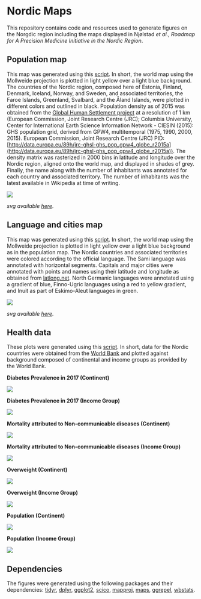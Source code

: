 # Nordic Maps

This repository contains code and resources used to generate figures on the Norgdic region including the maps displayed in Njølstad _et al._, _Roadmap for A Precision Medicine Initiative in the Nordic Region_.

## Population map

This map was generated using this [script](https://github.com/mvaudel/Nordic-maps/blob/master/R/nordic-map-mollweide.R). In short, the world map using the Mollweide projection is plotted in light yellow over a light blue background. The countries of the Nordic region, composed here of Estonia, Finland, Denmark, Iceland, Norway, and Sweden, and associated territories, the Faroe Islands, Greenland, Svalbard, and the Åland Islands, were plotted in different colors and outlined in black. 
Population density as of 2015 was obtained from the [Global Human Settlement project](https://ghsl.jrc.ec.europa.eu/ghs_pop.php) at a resolution of 1 km (European Commission, Joint Research Centre (JRC); Columbia University, Center for International Earth Science Information Network - CIESIN (2015): GHS population grid, derived from GPW4, multitemporal (1975, 1990, 2000, 2015). European Commission, Joint Research Centre (JRC) PID: [http://data.europa.eu/89h/jrc-ghsl-ghs_pop_gpw4_globe_r2015a](http://data.europa.eu/89h/jrc-ghsl-ghs_pop_gpw4_globe_r2015a)). The density matrix was rasterized in 2000 bins in latitude and longitude over the Nordic region, aligned onto the world map, and displayed in shades of grey. 
Finally, the name along with the number of inhabitants was annotated for each country and associated territory. The number of inhabitants was the latest available in Wikipedia at time of writing.

![](https://github.com/mvaudel/Nordic-maps/blob/master/docs/population.png)

_svg available [here](https://github.com/mvaudel/Nordic-maps/blob/master/docs/population.svg)._

## Language and cities map

This map was generated using this [script](https://github.com/mvaudel/Nordic-maps/blob/master/R/nordic-map-mollweide.R). In short, the world map using the Mollweide projection is plotted in light yellow over a light blue background as in the population map. The Nordic countries and associated territories were colored according to the official language. The Sami language was annotated with horizontal segments. Capitals and major cities were annotated with points and names using their latitude and longitude as obtained from [latlong.net](https://www.latlong.net/). North Germanic languages were annotated using a gradient of blue, Finno-Ugric languages using a red to yellow gradient, and Inuit as part of Eskimo-Aleut languages in green.

![](https://github.com/mvaudel/Nordic-maps/blob/master/docs/language_cities.png)

_svg available [here](https://github.com/mvaudel/Nordic-maps/blob/master/docs/language_cities.svg)._

## Health data

These plots were generated using this [script](https://github.com/mvaudel/Nordic-maps/blob/master/R/prevalence%20diseases.R). In short,  data for the Nordic countries were obtained from the [World Bank](data.worldbank.org) and plotted against background composed of continental and income groups as provided by the World Bank.

**Diabetes Prevalence in 2017 (Continent)**

![](https://github.com/mvaudel/Nordic-maps/blob/master/docs/health/diabetes_continent.png)

**Diabetes Prevalence in 2017 (Income Group)**

![](https://github.com/mvaudel/Nordic-maps/blob/master/docs/health/diabetes_income.png)

**Mortality attributed to Non-communicable diseases (Continent)**

![](https://github.com/mvaudel/Nordic-maps/blob/master/docs/health/mortality_ncd_continent.png)

**Mortality attributed to Non-communicable diseases (Income Group)**

![](https://github.com/mvaudel/Nordic-maps/blob/master/docs/health/mortality_ncd_income.png)

**Overweight (Continent)**

![](https://github.com/mvaudel/Nordic-maps/blob/master/docs/health/overweight_continent.png)

**Overweight (Income Group)**

![](https://github.com/mvaudel/Nordic-maps/blob/master/docs/health/overweight_income.png)

**Population (Continent)**

![](https://github.com/mvaudel/Nordic-maps/blob/master/docs/health/population_continent.png)

**Population (Income Group)**

![](https://github.com/mvaudel/Nordic-maps/blob/master/docs/health/population_income.png)

## Dependencies

The figures were generated using the following packages and their dependencies: [tidyr](https://tidyr.tidyverse.org), [dplyr](https://dplyr.tidyverse.org), [ggplot2](https://ggplot2.tidyverse.org), [scico](https://github.com/thomasp85/scico), [mapproj](https://CRAN.R-project.org/package=mapproj), [maps](https://CRAN.R-project.org/package=maps), [ggrepel](https://github.com/slowkow/ggrepel), [wbstats](https://CRAN.R-project.org/package=wbstats).

